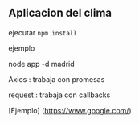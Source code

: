 ## Aplicacion del clima

ejecutar ```npm install```

ejemplo

node app -d madrid

Axios : trabaja con promesas

request : trabaja con callbacks


[Ejemplo] (https://www.google.com/)